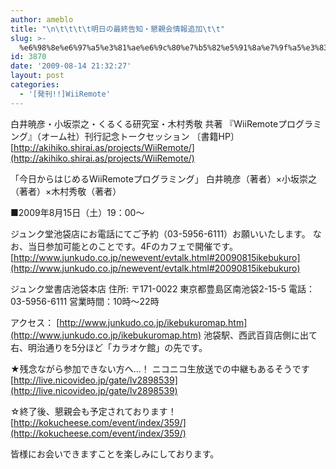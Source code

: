```yaml
---
author: ameblo
title: "\n\t\t\t\t明日の最終告知・懇親会情報追加\t\t"
slug: >-
  %e6%98%8e%e6%97%a5%e3%81%ae%e6%9c%80%e7%b5%82%e5%91%8a%e7%9f%a5%e3%83%bb%e6%87%87%e8%a6%aa%e4%bc%9a%e6%83%85%e5%a0%b1%e8%bf%bd%e5%8a%a0
id: 3870
date: '2009-08-14 21:32:27'
layout: post
categories:
  - '[発刊!!]WiiRemote'
---
```


白井暁彦・小坂崇之・くるくる研究室・木村秀敬 共著 『WiiRemoteプログラミング』（オーム社）刊行記念トークセッション 〔書籍HP〕 [http://akihiko.shirai.as/projects/WiiRemote/](http://akihiko.shirai.as/projects/WiiRemote/)

「今日からはじめるWiiRemoteプログラミング」 白井暁彦（著者）×小坂崇之（著者）×木村秀敬（著者）

■2009年8月15日（土）19：00～

ジュンク堂池袋店にお電話にてご予約（03-5956-6111）お願いいたします。 なお、当日参加可能とのことです。4Fのカフェで開催です。 [http://www.junkudo.co.jp/newevent/evtalk.html#20090815ikebukuro](http://www.junkudo.co.jp/newevent/evtalk.html#20090815ikebukuro)

ジュンク堂書店池袋本店 住所: 〒171-0022 東京都豊島区南池袋2-15-5 電話： 03-5956-6111 営業時間：10時～22時

アクセス： [http://www.junkudo.co.jp/ikebukuromap.htm](http://www.junkudo.co.jp/ikebukuromap.htm) 池袋駅、西武百貨店側に出て右、明治通りを5分ほど「カラオケ館」の先です。

★残念ながら参加できない方へ...！ ニコニコ生放送での中継もあるそうです [http://live.nicovideo.jp/gate/lv2898539](http://live.nicovideo.jp/gate/lv2898539)

☆終了後、懇親会も予定されております！ [http://kokucheese.com/event/index/359/](http://kokucheese.com/event/index/359/)

皆様にお会いできますことを楽しみにしております。